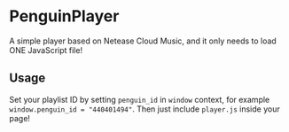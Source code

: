 # PenguinPlayer
A simple player based on Netease Cloud Music, and it only needs to load ONE JavaScript file!

## Usage
Set your playlist ID by setting ```penguin_id``` in ```window``` context, for example ```window.penguin_id = "440401494"```.
Then just include ```player.js``` inside your page!